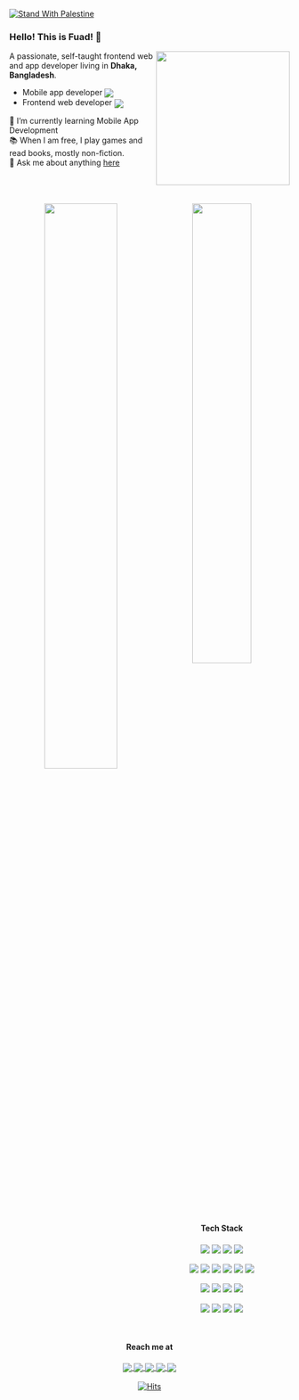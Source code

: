 [![Stand With Palestine](https://raw.githubusercontent.com/TheBSD/StandWithPalestine/main/banner-no-action.svg)](https://thebsd.github.io/StandWithPalestine)


<h3> Hello! This is Fuad! 👋 </h3>
<img align="right" height="240" src="https://64.media.tumblr.com/2d0af9c90d1b1107313cc20bda01548a/tumblr_outwxnanpp1u79o2lo1_1280.gifv" />



A passionate, self-taught frontend web and app developer living in **Dhaka, Bangladesh**.
- Mobile app developer <img align="center" src="https://img.shields.io/badge/Flutter-%2302569B.svg?style=flat&logo=Flutter&logoColor=white" />
- Frontend web developer <img align="center" src="https://img.shields.io/badge/vuejs-%2335495e.svg?style=flat&logo=vuedotjs&logoColor=%234FC08D" />

<p>
  🌱 I’m currently learning Mobile App Development
  <br>
  📚 When I am free, I play games and read books, mostly non-fiction.
  <br>
  💬 Ask me about anything <a href="https://github.com/motasimfuad/motasimfuad/issues" title="Issues">here</a>
</p>



<br/>
<br/>

<br/>
<div align="center">
<img align="left" width="51%" src="https://github-readme-stats.vercel.app/api?username=motasimfuad&show_icons=true&theme=jolly" />
<img width="46%" src="https://github-readme-stats.vercel.app/api/top-langs/?username=motasimfuad&layout=compact&theme=jolly&langs_count=4" />
</div>
<br/>





<div align="center">
  <h4> Tech Stack </h4>
<div>
<img align="center" src="https://img.shields.io/badge/dart-%230175C2.svg?style=flat&logo=dart&logoColor=white" />
<img align="center" src="https://img.shields.io/badge/javascript-%23323330.svg?style=flat&logo=javascript&logoColor=%23F7DF1E" />
<img align="center" src="https://img.shields.io/badge/html5-%23E34F26.svg?style=flat&logo=html5&logoColor=white" />
<img align="center" src="https://img.shields.io/badge/css3-%231572B6.svg?style=flat&logo=css3&logoColor=white" />
</div>
<br/>
<div>
<img align="center" src="https://img.shields.io/badge/Flutter-%2302569B.svg?style=flat&logo=Flutter&logoColor=white" />
<img align="center" src="https://img.shields.io/badge/vuejs-%2335495e.svg?style=flat&logo=vuedotjs&logoColor=%234FC08D" />
<img align="center" src="https://img.shields.io/badge/Nuxt-black?style=flat&logo=nuxt.js&logoColor=white" />
<img align="center" src="https://img.shields.io/badge/tailwindcss-%2338B2AC.svg?style=flat&logo=tailwind-css&logoColor=white" />
<img align="center" src="https://img.shields.io/badge/bootstrap-%23563D7C.svg?style=flat&logo=bootstrap&logoColor=white" />
<img align="center" src="https://img.shields.io/badge/SASS-hotpink.svg?style=flat&logo=SASS&logoColor=white" />
</div>
<br/>
<div>
<img align="center" src="https://img.shields.io/badge/git-%23F05033.svg?style=flat&logo=git&logoColor=white" />
<img align="center" src="https://img.shields.io/badge/github-%23121011.svg?style=flat&logo=github&logoColor=white" />
<img align="center" src="https://img.shields.io/badge/gitlab-%23181717.svg?style=flat&logo=gitlab&logoColor=white" />
<img align="center" src="https://img.shields.io/badge/bitbucket-%230047B3.svg?style=flat&logo=bitbucket&logoColor=white" />
</div>
<br/>
<div>
<img align="center" src="https://img.shields.io/badge/Visual%20Studio%20Code-0078d7.svg?style=flat&logo=visual-studio-code&logoColor=white" />
<img align="center" src="https://img.shields.io/badge/NPM-%23000000.svg?style=flat&logo=npm&logoColor=white" />
<img align="center" src="https://img.shields.io/badge/webpack-%238DD6F9.svg?style=flat&logo=webpack&logoColor=black" />
<img align="center" src="https://img.shields.io/badge/firebase-%23039BE5.svg?style=flat&logo=firebase" />
</div>
  </div>
<br/>
<br/>


<div align="center">
<h4> Reach me at </h4>

<a href="mailto:motasimfuad0@gmail.com">
  <img align="center" src="https://img.shields.io/badge/Gmail-D14836?style=flat&logo=gmail&logoColor=white" />
</a>
<a href="https://www.linkedin.com/in/motasimfuad/">
  <img align="center" src="https://img.shields.io/badge/linkedin-%230077B5.svg?style=flat&logo=linkedin&logoColor=white" />
</a>
<a href="https://stackoverflow.com/users/15512185/motasimfuad">
  <img align="center" src="https://img.shields.io/badge/-Stackoverflow-FE7A16?style=flat&logo=stack-overflow&logoColor=white" />
</a>
<a href="https://twitter.com/motasimfuadDev">
  <img align="center" src="https://img.shields.io/badge/Twitter-%231DA1F2.svg?style=flat&logo=Twitter&logoColor=white" />
</a>
<a href="https://www.reddit.com/user/motasimfuad">
  <img align="center" src="https://img.shields.io/badge/Reddit-%23FF4500.svg?style=flat&logo=Reddit&logoColor=white" />
</a>

</div>


<br/>
<div align="center">
<a href="https://hits.sh/github.com/motasimfuad/motasimfuad/"><img alt="Hits" src="https://hits.sh/github.com/motasimfuad/motasimfuad.svg?label=Visits&color=B64158&labelColor=34225e"/></a>
  </div>
